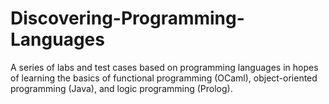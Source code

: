 # Discovering-Programming-Languages
A series of labs and test cases based on programming languages in hopes of learning the basics of functional programming (OCaml), object-oriented programming (Java), and logic programming (Prolog). 
